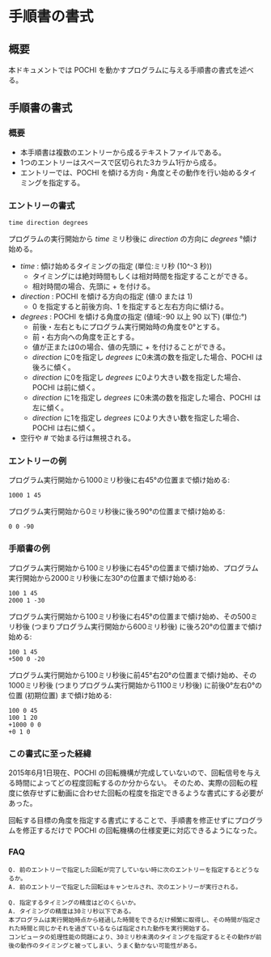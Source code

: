 # 手順書の書式

## 概要
本ドキュメントでは POCHI を動かすプログラムに与える手順書の書式を述べる。

## 手順書の書式

### 概要
* 本手順書は複数のエントリーから成るテキストファイルである。
* 1つのエントリーはスペースで区切られた3カラム1行から成る。
* エントリーでは、POCHI を傾ける方向・角度とその動作を行い始めるタイミングを指定する。

### エントリーの書式
```
time direction degrees
```
プログラムの実行開始から _time_ ミリ秒後に _direction_ の方向に _degrees_ °傾け始める。
* _time_ : 傾け始めるタイミングの指定 (単位:ミリ秒 (10^-3 秒))
   * タイミングには絶対時間もしくは相対時間を指定することができる。
   * 相対時間の場合、先頭に + を付ける。
* _direction_ : POCHI を傾ける方向の指定 (値:0 または 1)
   * 0 を指定すると前後方向、1 を指定すると左右方向に傾ける。
* _degrees_ : POCHI を傾ける角度の指定 (値域:-90 以上 90 以下) (単位:°)
   * 前後・左右ともにプログラム実行開始時の角度を0°とする。
   * 前・右方向への角度を正とする。
   * 値が正または0の場合、値の先頭に + を付けることができる。
   * _direction_ に0を指定し _degrees_ に0未満の数を指定した場合、POCHI は後ろに傾く。
   * _direction_ に0を指定し _degrees_ に0より大きい数を指定した場合、POCHI は前に傾く。
   * _direction_ に1を指定し _degrees_ に0未満の数を指定した場合、POCHI は左に傾く。
   * _direction_ に1を指定し _degrees_ に0より大きい数を指定した場合、POCHI は右に傾く。
* 空行や # で始まる行は無視される。

### エントリーの例
プログラム実行開始から1000ミリ秒後に右45°の位置まで傾け始める:

``` 1000 1 45 ```

プログラム実行開始から0ミリ秒後に後ろ90°の位置まで傾け始める:

``` 0 0 -90 ```

### 手順書の例
プログラム実行開始から100ミリ秒後に右45°の位置まで傾け始め、プログラム実行開始から2000ミリ秒後に左30°の位置まで傾け始める:

```
100 1 45
2000 1 -30
```

プログラム実行開始から100ミリ秒後に右45°の位置まで傾け始め、その500ミリ秒後 (つまりプログラム実行開始から600ミリ秒後) に後ろ20°の位置まで傾け始める:

```
100 1 45
+500 0 -20
```

プログラム実行開始から100ミリ秒後に前45°右20°の位置まで傾け始め、その1000ミリ秒後 (つまりプログラム実行開始から1100ミリ秒後) に前後0°左右0°の位置 (初期位置) まで傾け始める:

```
100 0 45
100 1 20
+1000 0 0
+0 1 0
```

### この書式に至った経緯
2015年6月1日現在、POCHI の回転機構が完成していないので、回転信号を与える時間によってどの程度回転するのか分からない。
そのため、実際の回転の程度に依存せずに動画に合わせた回転の程度を指定できるような書式にする必要があった。

回転する目標の角度を指定する書式にすることで、手順書を修正せずにプログラムを修正するだけで POCHI の回転機構の仕様変更に対応できるようになった。

### FAQ
```
Q. 前のエントリーで指定した回転が完了していない時に次のエントリーを指定するとどうなるか。
A. 前のエントリーで指定した回転はキャンセルされ、次のエントリーが実行される。
```

```
Q. 指定するタイミングの精度はどのくらいか。
A. タイミングの精度は30ミリ秒以下である。
本プログラムは実行開始時点から経過した時間をできるだけ頻繁に取得し、その時間が指定された時間と同じかそれを過ぎているならば指定された動作を実行開始する。
コンピュータの処理性能の問題により、30ミリ秒未満のタイミングを指定するとその動作が前後の動作のタイミングと被ってしまい、うまく動かない可能性がある。
```